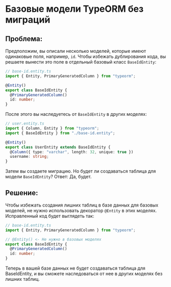 # Базовые модели TypeORM без миграций

## Проблема:

Предположим, вы описали несколько моделей, которые имеют одинаковые поля, например, `id`. Чтобы избежать дублирования кода, вы решаете вынести это поле в отдельный базовый класс `BaseIdEntity`:

```typescript
// base-id.entity.ts
import { Entity, PrimaryGeneratedColumn } from "typeorm";

@Entity()
export class BaseIdEntity {
  @PrimaryGeneratedColumn()
  id: number;
}
```

После этого вы наследуетесь от `BaseIdEntity` в других моделях:

```typescript
// user.entity.ts
import { Column, Entity } from "typeorm";
import { BaseIdEntity } from "./base-id.entity";

@Entity()
export class UserEntity extends BaseIdEntity {
  @Column({ type: "varchar", length: 32, unique: true })
  username: string;
}
```

Затем вы создаете миграцию.
Но будет ли создаваться таблица для модели `BaseIdEntity`? Ответ: Да, будет.

## Решение:

Чтобы избежать создания лишних таблиц в базе данных для базовых моделей, не нужно использовать декоратор `@Entity` в этих моделях. Исправленный код будет выглядеть так:

```typescript
// base-id.entity.ts
import { Entity, PrimaryGeneratedColumn } from "typeorm";

// @Entity() <- Не нужно в базовых моделях
export class BaseIdEntity {
  @PrimaryGeneratedColumn()
  id: number;
}
```

Теперь в вашей базе данных не будет создаваться таблица для BaseIdEntity, и вы сможете наследоваться от нее в других моделях без лишних таблиц.
